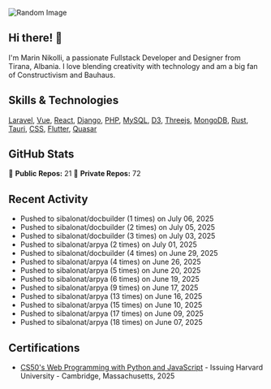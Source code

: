 ![Random Image](assets/1.png)
## Hi there! 👋

I'm Marin Nikolli, a passionate Fullstack Developer and Designer from Tirana, Albania. I love blending creativity with technology and am a big fan of Constructivism and Bauhaus.

## Skills & Technologies

[Laravel](https://laravel.com/), [Vue](https://vuejs.org/), [React](https://react.dev/), [Django](https://www.djangoproject.com/), [PHP](https://www.php.net/), [MySQL](https://www.mysql.com/), [D3](https://d3js.org/), [Threejs](https://threejs.org/), [MongoDB](https://www.mongodb.com/?msockid=18f41f88c021681c2a650aaac1546995), [Rust](https://www.rust-lang.org/), [Tauri](https://tauri.app/), [CSS](https://css3.com/), [Flutter](https://flutter.dev/), [Quasar](https://quasar.dev/)

## GitHub Stats

🌟 **Public Repos:** 21
🌟 **Private Repos:** 72  

## Recent Activity
- Pushed to sibalonat/docbuilder (1 times) on July 06, 2025
- Pushed to sibalonat/docbuilder (2 times) on July 05, 2025
- Pushed to sibalonat/docbuilder (3 times) on July 03, 2025
- Pushed to sibalonat/arpya (2 times) on July 01, 2025
- Pushed to sibalonat/docbuilder (4 times) on June 29, 2025
- Pushed to sibalonat/arpya (4 times) on June 26, 2025
- Pushed to sibalonat/arpya (5 times) on June 20, 2025
- Pushed to sibalonat/arpya (6 times) on June 19, 2025
- Pushed to sibalonat/arpya (9 times) on June 17, 2025
- Pushed to sibalonat/arpya (13 times) on June 16, 2025
- Pushed to sibalonat/arpya (15 times) on June 10, 2025
- Pushed to sibalonat/arpya (17 times) on June 09, 2025
- Pushed to sibalonat/arpya (18 times) on June 07, 2025



## Certifications

- [CS50's Web Programming with
Python and JavaScript](https://certificates.cs50.io/faf4470c-c773-489d-bc3e-b0086a8a5404.pdf?size=letter) - Issuing Harvard University - Cambridge, Massachusetts, 2025
